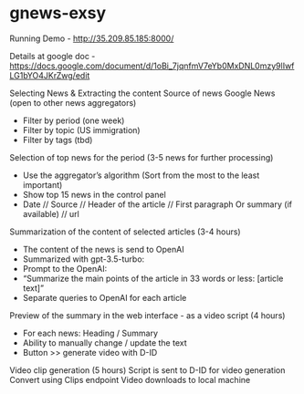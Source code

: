 # gnews-exsy

Running Demo - http://35.209.85.185:8000/

Details at google doc - https://docs.google.com/document/d/1oBi_7jqnfmV7eYb0MxDNL0mzy9lIwfLG1bYO4JKrZwg/edit


Selecting News & Extracting the content
Source of news
Google News (open to other news aggregators)
- Filter by period (one week)
- Filter by topic (US immigration)
- Filter by tags (tbd)

Selection of top news for the period (3-5 news for further processing)
- Use the aggregator’s algorithm (Sort from the most to the least important)
- Show top 15 news in the control panel
- Date // Source // Header of the article // First paragraph Or summary (if available) // url

Summarization of the content of selected articles (3-4 hours)
- The content of the news is send to OpenAI
- Summarized with gpt-3.5-turbo:
- Prompt to the OpenAI:
- “Summarize the main points of the article in 33 words or less: [article text]”
- Separate queries to OpenAI for each article

Preview of the summary in the web interface - as a video script (4 hours)
- For each news: Heading / Summary
- Ability to manually change / update the text
- Button >> generate video with D-ID

Video clip generation (5 hours)
Script is sent to D-ID for video generation
Convert using Clips endpoint
Video downloads to local machine
